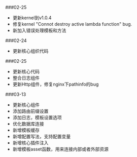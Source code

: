 ###02-25
* 更新kernel到v1.0.4
* 修复kernel "Connot destroy active lambda function" bug.
* 新加入错误处理模板和方法

###02-24
* 更新核心组织代码

###02-25
* 更新核心代码
* 整合日志组件
* 更新Http组件，修复nginx下pathinfo的bug

###03-13
* 更新核心组件
* 添加路由前缀设置
* 添加日志，模板设置选项
* 优化数据库连接
* 新增模板缓存
* 新增配置写法，支持配置变量
* 新增核心插件注入
* 新增模板asset函数，用来连接内部或者外部资源